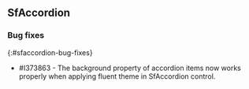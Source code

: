 ## SfAccordion

### Bug fixes
{:#sfaccordion-bug-fixes}

* \#I373863 - The background property of accordion items now works properly when applying fluent theme in SfAccordion control.